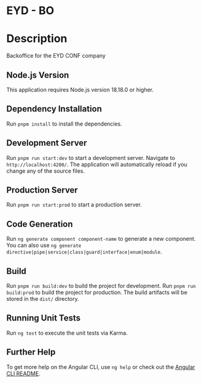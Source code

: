 # EYD - BO

# Description 

Backoffice for the EYD CONF company

## Node.js Version

This application requires Node.js version 18.18.0 or higher.

## Dependency Installation

Run `pnpm install` to install the dependencies.

## Development Server

Run `pnpm run start:dev` to start a development server. Navigate to `http://localhost:4200/`. The application will automatically reload if you change any of the source files.

## Production Server

Run `pnpm run start:prod` to start a production server.

## Code Generation

Run `ng generate component component-name` to generate a new component. You can also use `ng generate directive|pipe|service|class|guard|interface|enum|module`.

## Build

Run `pnpm run build:dev` to build the project for development. Run `pnpm run build:prod` to build the project for production. The build artifacts will be stored in the `dist/` directory.

## Running Unit Tests

Run `ng test` to execute the unit tests via Karma.

## Further Help

To get more help on the Angular CLI, use `ng help` or check out the [Angular CLI README](https://github.com/angular/angular-cli/blob/master/README.md).

